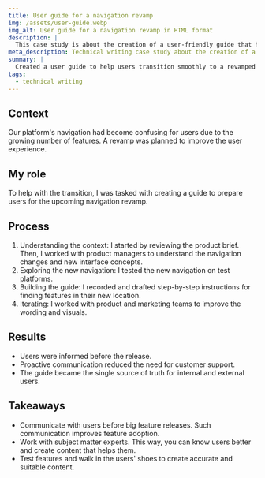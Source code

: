```yaml
---
title: User guide for a navigation revamp
img: /assets/user-guide.webp
img_alt: User guide for a navigation revamp in HTML format
description: |
  This case study is about the creation of a user-friendly guide that helps the transition during a navigation revamp on a platform. This case study is based on a product I documented.
meta_description: Technical writing case study about the creation of a user-friendly guide that helps the transition during a navigation revamp on a platform.
summary: |
  Created a user guide to help users transition smoothly to a revamped platform navigation, reducing support needs.
tags:
  - technical writing
---
```


## Context

Our platform's navigation had become confusing for users due to the growing number of features. A revamp was planned to improve the user experience.

## My role

To help with the transition, I was tasked with creating a guide to prepare users for the upcoming navigation revamp.

## Process

1. Understanding the context: I started by reviewing the product brief. Then, I worked with product managers to understand the navigation changes and new interface concepts.
2. Exploring the new navigation: I tested the new navigation on test platforms.
3. Building the guide: I recorded and drafted step-by-step instructions for finding features in their new location.
4. Iterating: I worked with product and marketing teams to improve the wording and visuals.

## Results

- Users were informed before the release.
- Proactive communication reduced the need for customer support.
- The guide became the single source of truth for internal and external users.

## Takeaways

- Communicate with users before big feature releases. Such communication improves feature adoption.
- Work with subject matter experts. This way, you can know users better and create content that helps them.
- Test features and walk in the users' shoes to create accurate and suitable content.